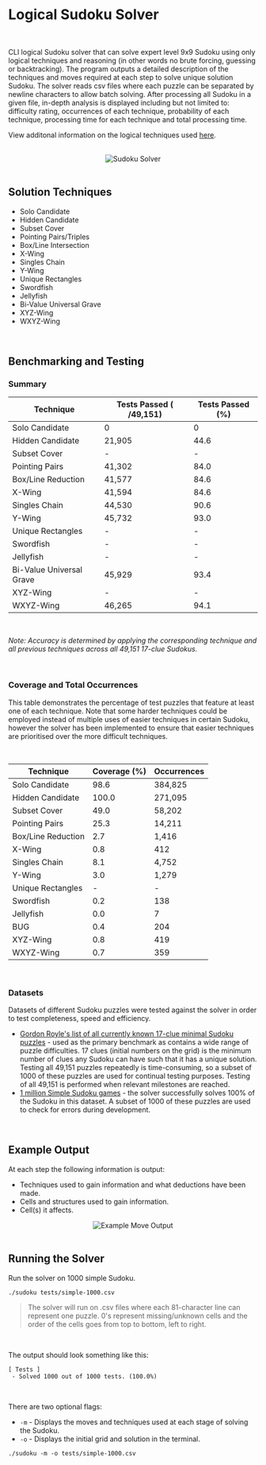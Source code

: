 # Logical Sudoku Solver

<br />

CLI logical Sudoku solver that can solve expert level 9x9 Sudoku using only logical techniques and reasoning (in other words no brute forcing, guessing or backtracking). The program outputs a detailed description of the techniques and moves required at each step to solve unique solution Sudoku. The solver reads csv files where each puzzle can be separated by newline characters to allow batch solving. After processing all Sudoku in a given file, in-depth analysis is displayed including but not limited to: difficulty rating, occurrences of each technique, probability of each technique, processing time for each technique and total processing time.

View additonal information on the logical techniques used [here](https://www.kylegough.co.uk/projects/sudoku).

<br />

<div align='center'>
  <img src='./images/results.png' alt='Sudoku Solver' />
</div>

<br />

## Solution Techniques

- Solo Candidate
- Hidden Candidate
- Subset Cover
- Pointing Pairs/Triples
- Box/Line Intersection
- X-Wing
- Singles Chain
- Y-Wing
- Unique Rectangles
- Swordfish
- Jellyfish
- Bi-Value Universal Grave
- XYZ-Wing
- WXYZ-Wing

<br />

## Benchmarking and Testing

### Summary

| Technique                | Tests Passed ( /49,151) | Tests Passed (%) |
| ------------------------ | ----------------------- | ---------------- |
| Solo Candidate           | 0                       | 0                |
| Hidden Candidate         | 21,905                  | 44.6             |
| Subset Cover             | -                       | -                |
| Pointing Pairs           | 41,302                  | 84.0             |
| Box/Line Reduction       | 41,577                  | 84.6             |
| X-Wing                   | 41,594                  | 84.6             |
| Singles Chain            | 44,530                  | 90.6             |
| Y-Wing                   | 45,732                  | 93.0             |
| Unique Rectangles        | -                       | -                |
| Swordfish                | -                       | -                |
| Jellyfish                | -                       | -                |
| Bi-Value Universal Grave | 45,929                  | 93.4             |
| XYZ-Wing                 | -                       | -                |
| WXYZ-Wing                | 46,265                  | 94.1             |

<br />

*Note: Accuracy is determined by applying the corresponding technique and all previous techniques across all 49,151 17-clue Sudokus.*

<br />

### Coverage and Total Occurrences

This table demonstrates the percentage of test puzzles that feature at least one of each technique. Note that some harder techniques could be employed instead of multiple uses of easier techniques in certain Sudoku, however the solver has been implemented to ensure that easier techniques are prioritised over the more difficult techniques. 

<br />

| Technique          | Coverage (%) | Occurrences |
| ------------------ | ------------ | ----------- |
| Solo Candidate     | 98.6         | 384,825     |
| Hidden Candidate   | 100.0        | 271,095     |
| Subset Cover       | 49.0         | 58,202      |
| Pointing Pairs     | 25.3         | 14,211      |
| Box/Line Reduction | 2.7          | 1,416       |
| X-Wing             | 0.8          | 412         |
| Singles Chain      | 8.1          | 4,752       |
| Y-Wing             | 3.0          | 1,279       |
| Unique Rectangles  | -            | -           |
| Swordfish          | 0.2          | 138         |
| Jellyfish          | 0.0          | 7           |
| BUG                | 0.4          | 204         |
| XYZ-Wing           | 0.8          | 419         |
| WXYZ-Wing          | 0.7          | 359         |

<br />

### Datasets

Datasets of different Sudoku puzzles were tested against the solver in order to test completeness, speed and efficiency.

- [Gordon Royle's list of all currently known 17-clue minimal Sudoku puzzles](http://staffhome.ecm.uwa.edu.au/~00013890/sudokumin.php) - used as the primary benchmark as contains a wide range of puzzle difficulties. 17 clues (initial numbers on the grid) is the minimum number of clues any Sudoku can have such that it has a unique solution. Testing all 49,151 puzzles repeatedly is time-consuming, so a subset of 1000 of these puzzles are used for continual testing purposes. Testing of all 49,151 is performed when relevant milestones are reached.
- [1 million Simple Sudoku games](https://www.kaggle.com/bryanpark/sudoku) - the solver successfully solves 100% of the Sudoku in this dataset. A subset of 1000 of these puzzles are used to check for errors during development.

<br />

## Example Output

At each step the following information is output:

* Techniques used to gain information and what deductions have been made.
* Cells and structures used to gain information.
* Cell(s) it affects.

<div align='center'>
  <img src='./images/moves.png' alt='Example Move Output' />
</div>

<br />

## Running the Solver

Run the solver on 1000 simple Sudoku.

`./sudoku tests/simple-1000.csv`

> The solver will run on .csv files where each 81-character line can represent one puzzle. 0's represent missing/unknown cells and the order of the cells goes from top to bottom, left to right.

<br />

The output should look something like this:

```
[ Tests ]
 - Solved 1000 out of 1000 tests. (100.0%)
```

<br />

There are two optional flags:

* `-m` - Displays the moves and techniques used at each stage of solving the Sudoku.
* `-o` - Displays the initial grid and solution in the terminal.


`./sudoku -m -o tests/simple-1000.csv`
